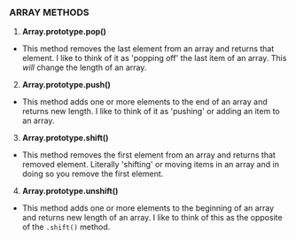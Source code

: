 ### ARRAY METHODS

1. **Array.prototype.pop()**
- This method removes the last element from an array and returns that element.  I like to think of it as 'popping off' the last item of an array.  This _will_ change the length of an array.

2. **Array.prototype.push()**
- This method adds one or more elements to the end of an array and returns new length.  I like to think of it as 'pushing' or adding an item to an array.

3. **Array.prototype.shift()**
- This method removes the first element from an array and returns that removed element.  Literally 'shifting' or moving items in an array and in doing so you remove the first element.

4. **Array.prototype.unshift()**
- This method adds one or more elements to the beginning of an array and returns new length of an array.  I like to think of this as the opposite of the `.shift()` method.
